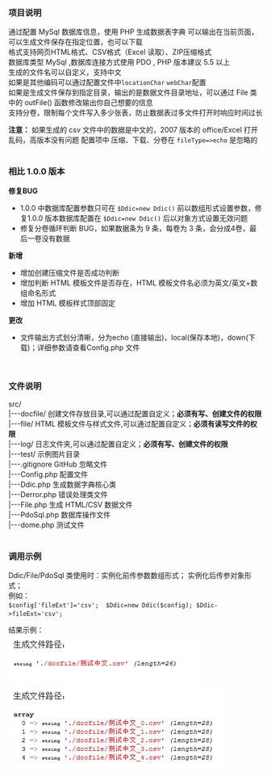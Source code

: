 ### 项目说明
通过配置 MySql 数据库信息，使用 PHP 生成数据表字典
可以输出在当前页面，可以生成文件保存在指定位置，也可以下载    
格式支持网页HTML格式、CSV格式（Excel 读取）、ZIP压缩格式      
数据库类型 MySql ,数据库连接方式使用 PDO , PHP 版本建议 5.5 以上  
生成的文件名可以自定义，支持中文  
如果是其他编码可以通过配置文件中`locationChar` `webChar`配置  
如果是生成文件保存到指定目录，输出的是数据文件目录地址，可以通过 File 类中的 outFile() 函数修改输出你自己想要的信息  
支持分卷，限制每个文件写入多少张表，防止数据表过多文件打开时响应时间过长

**注意：**  如果生成的 csv 文件中的数据是中文的，2007 版本的 office/Excel 打开乱码，高版本没有问题
配置项中 压缩、下载、分卷在 `fileType=>echo` 是忽略的
<br/>
<br/>
### 相比 1.0.0 版本
**修复BUG**<br/>
- 1.0.0 中数据库配置参数只可在 `$Ddic=new Ddic()` 前以数组形式设置参数，修复1.0.0 版本数据库配置在 `$Ddic=new Ddic()` 后以对象方式设置无效问题<br/>
- 修复分卷循环判断 BUG，如果数据条为 9 条，每卷为 3 条，会分成4卷，最后一卷没有数据<br/>

**新增**<br/>
- 增加创建压缩文件是否成功判断<br/>
- 增加判断 HTML 模板文件是否存在，HTML 模板文件名必须为英文/英文+数组命名形式<br/>
- 增加 HTML 模板样式顶部固定<br/>

**更改**<br/>
- 文件输出方式划分清晰，分为echo (直接输出)，local(保存本地)，down(下载)；详细参数请查看Config.php 文件
<br/>

### 文件说明    
src/     
|---docfile/		创建文件存放目录,可以通过配置自定义；**必须有写、创建文件的权限**<br/>
|---file/			HTML 模板文件与样式文件,可以通过配置自定义；**必须有读写文件的权限**<br/>
|---log/			日志文件夹,可以通过配置自定义；**必须有写、创建文件的权限**<br/>
|---test/			示例图片目录       
|---.gitignore		GitHub 忽略文件      
|---Config.php		配置文件     
|---Ddic.php		生成数据字典核心类     
|---Derror.php		错误处理类文件     
|---File.php		生成 HTML/CSV 数据文件    
|---PdoSql.php		数据库操作文件      
|---dome.php		测试文件
<br/>
<br/>
### 调用示例
Ddic/File/PdoSql 类使用时：实例化前传参数数组形式； 实例化后传参对象形式；   
例如：  
      `$config['fileExt']='csv'; 
       $Ddic=new Ddic($config);
       $Ddic->fileExt='csv';` 
      
结果示例：  
![示例单个文件](./src/test/test_file.png)
![多个文件](./src/test/test_files.png)